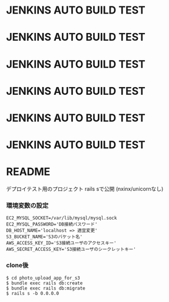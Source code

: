 # JENKINS AUTO BUILD TEST
# JENKINS AUTO BUILD TEST
# JENKINS AUTO BUILD TEST
# JENKINS AUTO BUILD TEST
# JENKINS AUTO BUILD TEST
# JENKINS AUTO BUILD TEST

# README
デプロイテスト用のプロジェクト
rails sで公開 (nxinx/unicornなし)

### 環境変数の設定
```
EC2_MYSQL_SOCKET=/var/lib/mysql/mysql.sock
EC2_MYSQL_PASSWORD='DB接続パスワード'
DB_HOST_NAME='localhost => 適宜変更'
S3_BUCKET_NAME='S3のバケット名'
AWS_ACCESS_KEY_ID='S3接続ユーザのアクセスキー'
AWS_SECRET_ACCESS_KEY='S3接続ユーザのシークレットキー'
```

### clone後
```
$ cd photo_upload_app_for_s3
$ bundle exec rails db:create
$ bundle exec rails db:migrate
$ rails s -b 0.0.0.0
```
